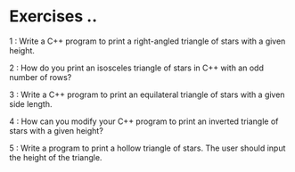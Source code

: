 # Exercises ..

1 : Write a C++ program to print a right-angled triangle of stars with a given height.

2 : How do you print an isosceles triangle of stars in C++ with an odd number of rows?

3 : Write a C++ program to print an equilateral triangle of stars with a given side length.

4 : How can you modify your C++ program to print an inverted triangle of stars with a given height?

5 : Write a program to print a hollow triangle of stars. The user should input the height of the triangle.